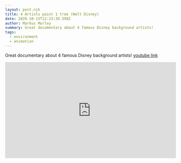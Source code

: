 ```yaml
---
layout: post.njk
title: 4 Artists paint 1 tree (Walt Disney)
date: 2020-10-15T12:23:39.598Z
author: Markus Morley
summary: Great documentary about 4 famous Disney background artists!
tags:
  - environment
  - animation
---
```

Great documentary about 4 famous Disney background artists!
[youtube link](https://www.youtube.com/watch?v=9Dg8w6gk4cE)
<iframe width="560" height="315" src="https://www.youtube.com/embed/9Dg8w6gk4cE" frameborder="0" allow="accelerometer; autoplay; clipboard-write; encrypted-media; gyroscope; picture-in-picture" allowfullscreen></iframe>
